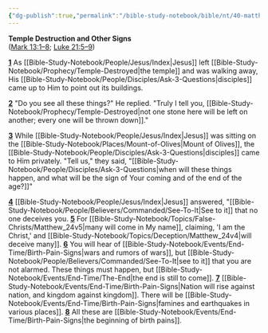 ```yaml
---
{"dg-publish":true,"permalink":"/bible-study-notebook/bible/nt/40-matthew/matthew-24-1-8/","tags":["NT/40_Matthew-24v1-8"],"created":"2025-06-02T23:40:12.160-04:00","updated":"2025-06-02T20:08:11.136-04:00"}
---
```


**Temple Destruction and Other Signs**  
([Mark 13:1–8](https://biblehub.com/bsb/mark/13.htm); [Luke 21:5–9](https://biblehub.com/bsb/luke/21.htm#5))

[**1**](https://biblehub.com/matthew/24-1.htm) As [[Bible-Study-Notebook/People/Jesus/Index\|Jesus]] left [[Bible-Study-Notebook/Prophecy/Temple-Destroyed\|the temple]] and was walking away, His [[Bible-Study-Notebook/People/Disciples/Ask-3-Questions\|disciples]] came up to Him to point out its buildings.

[**2**](https://biblehub.com/matthew/24-2.htm) "Do you see all these things?" He replied. "Truly I tell you, [[Bible-Study-Notebook/Prophecy/Temple-Destroyed\|not one stone here will be left on another; every one will be thrown down]]."

[**3**](https://biblehub.com/matthew/24-3.htm) While [[Bible-Study-Notebook/People/Jesus/Index\|Jesus]] was sitting on the [[Bible-Study-Notebook/Places/Mount-of-Olives\|Mount of Olives]], the [[Bible-Study-Notebook/People/Disciples/Ask-3-Questions\|disciples]] came to Him privately. "Tell us," they said, "[[Bible-Study-Notebook/People/Disciples/Ask-3-Questions\|when will these things happen, and what will be the sign of Your coming and of the end of the age?]]"

[**4**](https://biblehub.com/matthew/24-4.htm) [[Bible-Study-Notebook/People/Jesus/Index\|Jesus]] answered, "[[Bible-Study-Notebook/People/Believers/Commanded/See-To-It\|See to it]] that no one deceives you. [**5**](https://biblehub.com/matthew/24-5.htm) For [[Bible-Study-Notebook/Topics/False-Christs/Matthew_24v5\|many will come in My name]], claiming, 'I am the Christ,' and [[Bible-Study-Notebook/Topics/Deception/Matthew_24v4\|will deceive many]]. [**6**](https://biblehub.com/matthew/24-6.htm) You will hear of [[Bible-Study-Notebook/Events/End-Time/Birth-Pain-Signs\|wars and rumors of wars]], but [[Bible-Study-Notebook/People/Believers/Commanded/See-To-It\|see to it]] that you are not alarmed. These things must happen, but [[Bible-Study-Notebook/Events/End-Time/The-End\|the end is still to come]]. [**7**](https://biblehub.com/matthew/24-7.htm) [[Bible-Study-Notebook/Events/End-Time/Birth-Pain-Signs\|Nation will rise against nation, and kingdom against kingdom]]. There will be [[Bible-Study-Notebook/Events/End-Time/Birth-Pain-Signs\|famines and earthquakes in various places]]. [**8**](https://biblehub.com/matthew/24-8.htm) All these are [[Bible-Study-Notebook/Events/End-Time/Birth-Pain-Signs\|the beginning of birth pains]].
